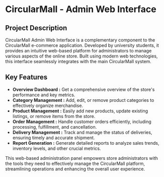 # CircularMall - Admin Web Interface


## Project Description
CircularMall Admin Web Interface is a complementary component to the CircularMall e-commerce application. Developed by university students, it provides an intuitive web-based platform for administrators to manage various aspects of the online store. Built using modern web technologies, this interface seamlessly integrates with the main CircularMall system.

## Key Features
* **Overview Dashboard :** Get a comprehensive overview of the store's performance and key metrics.
* **Category Management :** Add, edit, or remove product categories to effectively organize merchandise.
* **Product Management :** Easily add new products, update existing listings, or remove items from the store.
* **Order Management :** Handle customer orders efficiently, including processing, fulfillment, and cancellation.
* **Delivery Management :** Track and manage the status of deliveries, ensuring timely and accurate shipment.
* **Report Generation :** Generate detailed reports to analyze sales trends, inventory levels, and other crucial metrics.

This web-based administration panel empowers store administrators with the tools they need to effectively manage the CircularMall platform, streamlining operations and enhancing the overall user experience.
